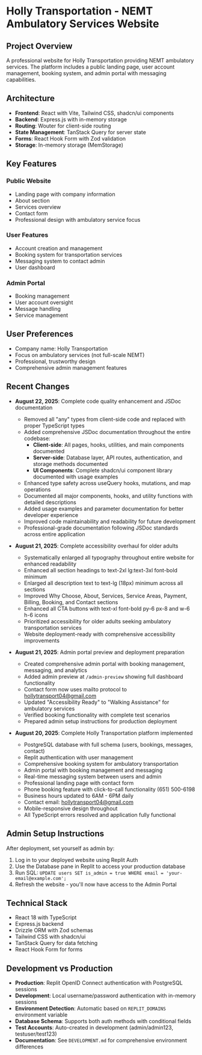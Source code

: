 # Holly Transportation - NEMT Ambulatory Services Website

## Project Overview
A professional website for Holly Transportation providing NEMT ambulatory services. The platform includes a public landing page, user account management, booking system, and admin portal with messaging capabilities.

## Architecture
- **Frontend**: React with Vite, Tailwind CSS, shadcn/ui components
- **Backend**: Express.js with in-memory storage
- **Routing**: Wouter for client-side routing
- **State Management**: TanStack Query for server state
- **Forms**: React Hook Form with Zod validation
- **Storage**: In-memory storage (MemStorage)

## Key Features
### Public Website
- Landing page with company information
- About section
- Services overview
- Contact form
- Professional design with ambulatory service focus

### User Features
- Account creation and management
- Booking system for transportation services
- Messaging system to contact admin
- User dashboard

### Admin Portal
- Booking management
- User account oversight
- Message handling
- Service management

## User Preferences
- Company name: Holly Transportation
- Focus on ambulatory services (not full-scale NEMT)
- Professional, trustworthy design
- Comprehensive admin management features

## Recent Changes
- **August 22, 2025**: Complete code quality enhancement and JSDoc documentation
  - Removed all "any" types from client-side code and replaced with proper TypeScript types
  - Added comprehensive JSDoc documentation throughout the entire codebase:
    * **Client-side**: All pages, hooks, utilities, and main components documented
    * **Server-side**: Database layer, API routes, authentication, and storage methods documented  
    * **UI Components**: Complete shadcn/ui component library documented with usage examples
  - Enhanced type safety across useQuery hooks, mutations, and map operations
  - Documented all major components, hooks, and utility functions with detailed descriptions
  - Added usage examples and parameter documentation for better developer experience
  - Improved code maintainability and readability for future development
  - Professional-grade documentation following JSDoc standards across entire application

- **August 21, 2025**: Complete accessibility overhaul for older adults
  - Systematically enlarged all typography throughout entire website for enhanced readability
  - Enhanced all section headings to text-2xl lg:text-3xl font-bold minimum
  - Enlarged all description text to text-lg (18px) minimum across all sections
  - Improved Why Choose, About, Services, Service Areas, Payment, Billing, Booking, and Contact sections
  - Enhanced all CTA buttons with text-xl font-bold py-6 px-8 and w-6 h-6 icons
  - Prioritized accessibility for older adults seeking ambulatory transportation services
  - Website deployment-ready with comprehensive accessibility improvements

- **August 21, 2025**: Admin portal preview and deployment preparation
  - Created comprehensive admin portal with booking management, messaging, and analytics
  - Added admin preview at `/admin-preview` showing full dashboard functionality
  - Contact form now uses mailto protocol to hollytransport04@gmail.com
  - Updated "Accessibility Ready" to "Walking Assistance" for ambulatory services
  - Verified booking functionality with complete test scenarios
  - Prepared admin setup instructions for production deployment

- **August 20, 2025**: Complete Holly Transportation platform implemented
  - PostgreSQL database with full schema (users, bookings, messages, contact)
  - Replit authentication with user management
  - Comprehensive booking system for ambulatory transportation
  - Admin portal with booking management and messaging
  - Real-time messaging system between users and admin
  - Professional landing page with contact form
  - Phone booking feature with click-to-call functionality (651) 500-6198
  - Business hours updated to 6AM - 6PM daily
  - Contact email: hollytransport04@gmail.com
  - Mobile-responsive design throughout
  - All TypeScript errors resolved and application fully functional

## Admin Setup Instructions
After deployment, set yourself as admin by:
1. Log in to your deployed website using Replit Auth
2. Use the Database pane in Replit to access your production database
3. Run SQL: `UPDATE users SET is_admin = true WHERE email = 'your-email@example.com';`
4. Refresh the website - you'll now have access to the Admin Portal

## Technical Stack
- React 18 with TypeScript
- Express.js backend
- Drizzle ORM with Zod schemas
- Tailwind CSS with shadcn/ui
- TanStack Query for data fetching
- React Hook Form for forms

## Development vs Production
- **Production**: Replit OpenID Connect authentication with PostgreSQL sessions
- **Development**: Local username/password authentication with in-memory sessions
- **Environment Detection**: Automatic based on `REPLIT_DOMAINS` environment variable
- **Database Schema**: Supports both auth methods with conditional fields
- **Test Accounts**: Auto-created in development (admin/admin123, testuser/test123)
- **Documentation**: See `DEVELOPMENT.md` for comprehensive environment differences